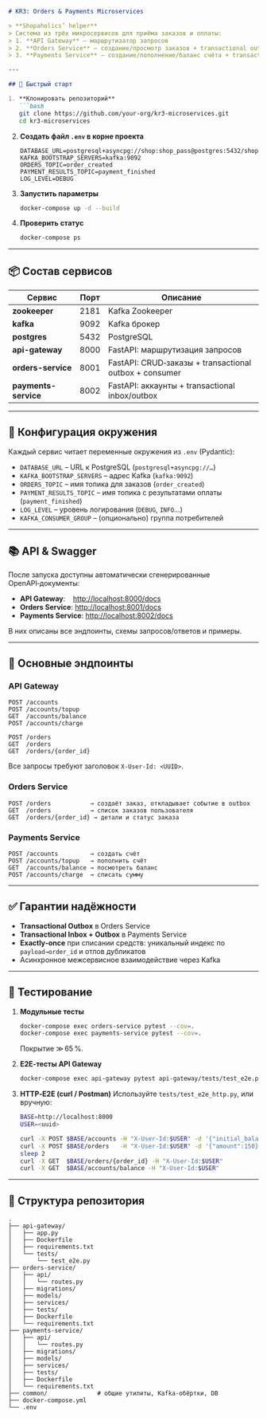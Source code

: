 ````markdown
# KR3: Orders & Payments Microservices

> **Shopaholics’ helper**  
> Система из трёх микросервисов для приёма заказов и оплаты:  
> 1. **API Gateway** — маршрутизатор запросов  
> 2. **Orders Service** — создание/просмотр заказов + transactional outbox  
> 3. **Payments Service** — создание/пополнение/баланс счёта + transactional inbox/outbox  

---

## 🚀 Быстрый старт

1. **Клонировать репозиторий**  
   ```bash
   git clone https://github.com/your-org/kr3-microservices.git
   cd kr3-microservices
````

2. **Создать файл `.env` в корне проекта**

   ```
   DATABASE_URL=postgresql+asyncpg://shop:shop_pass@postgres:5432/shopdb
   KAFKA_BOOTSTRAP_SERVERS=kafka:9092
   ORDERS_TOPIC=order_created
   PAYMENT_RESULTS_TOPIC=payment_finished
   LOG_LEVEL=DEBUG
   ```

3. **Запустить параметры**

   ```bash
   docker-compose up -d --build
   ```

4. **Проверить статус**

   ```bash
   docker-compose ps
   ```

---

## 📦 Состав сервисов

| Сервис               | Порт | Описание                                               |
| -------------------- | ---- | ------------------------------------------------------ |
| **zookeeper**        | 2181 | Kafka Zookeeper                                        |
| **kafka**            | 9092 | Kafka брокер                                           |
| **postgres**         | 5432 | PostgreSQL                                             |
| **api-gateway**      | 8000 | FastAPI: маршрутизация запросов                        |
| **orders-service**   | 8001 | FastAPI: CRUD‑заказы + transactional outbox + consumer |
| **payments-service** | 8002 | FastAPI: аккаунты + transactional inbox/outbox         |

---

## 🔧 Конфигурация окружения

Каждый сервис читает переменные окружения из `.env` (Pydantic):

* `DATABASE_URL` – URL к PostgreSQL (`postgresql+asyncpg://…`)
* `KAFKA_BOOTSTRAP_SERVERS` – адрес Kafka (`kafka:9092`)
* `ORDERS_TOPIC` – имя топика для заказов (`order_created`)
* `PAYMENT_RESULTS_TOPIC` – имя топика с результатами оплаты (`payment_finished`)
* `LOG_LEVEL` – уровень логирования (`DEBUG`, `INFO`…)
* `KAFKA_CONSUMER_GROUP` – (опционально) группа потребителей

---

## 📚 API & Swagger

После запуска доступны автоматически сгенерированные OpenAPI‑документы:

* **API Gateway**:    [http://localhost:8000/docs](http://localhost:8000/docs)
* **Orders Service**:  [http://localhost:8001/docs](http://localhost:8001/docs)
* **Payments Service**: [http://localhost:8002/docs](http://localhost:8002/docs)

В них описаны все эндпоинты, схемы запросов/ответов и примеры.

---

## 🎯 Основные эндпоинты

### API Gateway

```text
POST /accounts
POST /accounts/topup
GET  /accounts/balance
POST /accounts/charge

POST /orders
GET  /orders
GET  /orders/{order_id}
```

Все запросы требуют заголовок `X-User-Id: <UUID>`.

### Orders Service

```text
POST /orders           → создаёт заказ, откладывает событие в outbox  
GET  /orders           → список заказов пользователя  
GET  /orders/{order_id} → детали и статус заказа  
```

### Payments Service

```text
POST /accounts         → создать счёт  
POST /accounts/topup   → пополнить счёт  
GET  /accounts/balance → посмотреть баланс  
POST /accounts/charge  → списать сумму  
```

---

## ✅ Гарантии надёжности

* **Transactional Outbox** в Orders Service
* **Transactional Inbox + Outbox** в Payments Service
* **Exactly‑once** при списании средств: уникальный индекс по `payload→order_id` и отлов дубликатов
* Асинхронное межсервисное взаимодействие через Kafka

---

## 🧪 Тестирование

1. **Модульные тесты**

   ```bash
   docker-compose exec orders-service pytest --cov=.
   docker-compose exec payments-service pytest --cov=.
   ```

   Покрытие ≫ 65 %.

2. **E2E‑тесты API Gateway**

   ```bash
   docker-compose exec api-gateway pytest api-gateway/tests/test_e2e.py -q
   ```

3. **HTTP‑E2E (curl / Postman)**
   Используйте `tests/test_e2e_http.py`, или вручную:

   ```bash
   BASE=http://localhost:8000
   USER=<uuid>

   curl -X POST $BASE/accounts -H "X-User-Id:$USER" -d '{"initial_balance": 200}'
   curl -X POST $BASE/orders   -H "X-User-Id:$USER" -d '{"amount":150}'
   sleep 2
   curl -X GET  $BASE/orders/{order_id} -H "X-User-Id:$USER"
   curl -X GET  $BASE/accounts/balance -H "X-User-Id:$USER"
   ```

---

## 📂 Структура репозитория

```
.
├── api-gateway/
│   ├── app.py
│   ├── Dockerfile
│   ├── requirements.txt
│   └── tests/
│       └── test_e2e.py
├── orders-service/
│   ├── api/
│   │   └── routes.py
│   ├── migrations/
│   ├── models/
│   ├── services/
│   ├── tests/
│   ├── Dockerfile
│   └── requirements.txt
├── payments-service/
│   ├── api/
│   │   └── routes.py
│   ├── migrations/
│   ├── models/
│   ├── services/
│   ├── tests/
│   ├── Dockerfile
│   └── requirements.txt
├── common/              # общие утилиты, Kafka‑обёртки, DB
├── docker-compose.yml
└── .env
```
